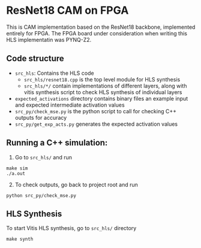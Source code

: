 # ResNet18 CAM on FPGA

This is CAM implementation based on the ResNet18 backbone, implemented entirely for FPGA.
The FPGA board under consideration when writing this HLS implementatin was PYNQ-Z2.

## Code structure
- `src_hls`: Contains the HLS code
    - `src_hls/resnet18.cpp` is the top level module for HLS synthesis
    - `src_hls/*/` contain implementations of different layers, along with vitis synthesis script to check HLS synthesis of individual layers
- `expected_activations` directory contains binary files an example input and expected intermediate activation values
- `src_py/check_mse.py` is the python script to call for checking C++ outputs for accuracy
- `src_py/get_exp_acts.py` generates the expected activation values

## Running a C++ simulation:
1. Go to `src_hls/` and run
```
make sim
./a.out
```

2. To check outputs, go back to project root and run 
```
python src_py/check_mse.py
```

## HLS Synthesis

To start Vitis HLS synthesis, go to `src_hls/` directory
```
make synth
```
